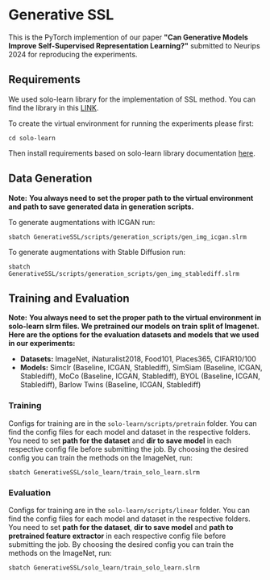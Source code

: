 # Generative SSL

This is the PyTorch implemention of our paper **"Can Generative Models Improve Self-Supervised Representation Learning?"** submitted to Neurips 2024 for reproducing the experiments. 

## Requirements

We used solo-learn library for the implementation of SSL method. You can find the library in this [LINK](https://github.com/vturrisi/solo-learn).

To create the virtual environment for running the experiments please first:

`cd solo-learn`

Then install requirements based on solo-learn library documentation [here](https://github.com/vturrisi/solo-learn?tab=readme-ov-file#installation).


## Data Generation
**Note:** 
**You always need to set the proper path to the virtual environment and path to save generated data in generation scripts.**

To generate augmentations with ICGAN run:

`sbatch GenerativeSSL/scripts/generation_scripts/gen_img_icgan.slrm`

To generate augmentations with Stable Diffusion run:

`sbatch GenerativeSSL/scripts/generation_scripts/gen_img_stablediff.slrm`

## Training and Evaluation 
**Note:** 
**You always need to set the proper path to the virtual environment in solo-learn slrm files. We pretrained our models on train split of Imagenet. Here are the options for the evaluation datasets and models that we used in our experiments:**

- **Datasets:** ImageNet, iNaturalist2018, Food101, Places365, CIFAR10/100
- **Models:** Simclr (Baseline, ICGAN, Stablediff), SimSiam (Baseline, ICGAN, Stablediff), MoCo (Baseline, ICGAN, Stablediff), BYOL (Baseline, ICGAN, Stablediff), Barlow Twins (Baseline, ICGAN, Stablediff)

### Training 

Configs for training are in the `solo-learn/scripts/pretrain` folder. You can find the config files for each model and dataset in the respective folders. You need to set **path for the dataset** and **dir to save model** in each respective config file before submitting the job. By choosing the desired config you can train the methods on the ImageNet, run:

`sbatch GenerativeSSL/solo_learn/train_solo_learn.slrm`



### Evaluation

Configs for training are in the `solo-learn/scripts/linear` folder. You can find the config files for each model and dataset in the respective folders. You need to set **path for the dataset**, **dir to save model** and **path to pretrained feature extractor** in each respective config file before submitting the job. By choosing the desired config you can train the methods on the ImageNet, run:

`sbatch GenerativeSSL/solo_learn/train_solo_learn.slrm`


